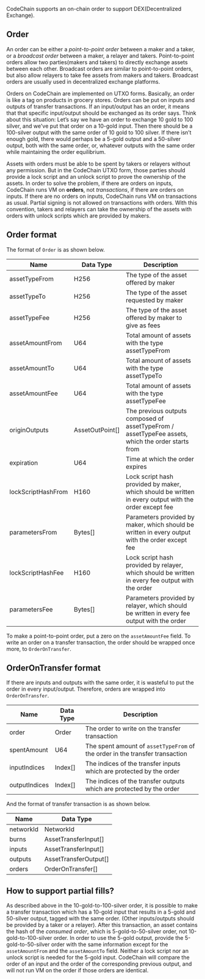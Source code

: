 CodeChain supports an on-chain order to support DEX(Decentralized Exchange).

## Order

An order can be either a _point-to-point order_ between a maker and a taker, or a _broadcast order_ between a maker, a relayer and takers.
Point-to-point orders allow two parties(makers and takers) to directly exchange assets between each other.
Broadcast orders are similar to point-to-point orders, but also allow relayers to take fee assets from makers and takers. Broadcast orders are usually used in decentralized exchange platforms.

Orders on CodeChain are implemented on UTXO forms.
Basically, an order is like a tag on products in grocery stores. Orders can be put on inputs and outputs of transfer transactions. If an input/output has an order, it means that that specific input/output should be exchanged as its order says. Think about this situation: Let’s say we have an order to exchange 10 gold to 100 silver, and we've put that order on a 10-gold input. Then there should be a 100-silver output with the same order of 10 gold to 100 silver. If there isn’t enough gold, there would perhaps be a 5-gold output and a 50-silver output, both with the same order, or, whatever outputs with the same order while maintaining the order equilibrium.

Assets with orders must be able to be spent by takers or relayers without any permission. But in the CodeChain UTXO form, those parties should provide a lock script and an unlock script to prove the ownership of the assets.  In order to solve the problem, if there are orders on inputs, CodeChain runs VM on **orders**, not *transactions*, if there are orders on inputs. If there are no orders on inputs, CodeChain runs VM on transactions as usual. Partial signing is not allowed on transactions with orders. With this convention, takers and relayers can take the ownership of the assets with orders with unlock scripts which are provided by makers.


## Order format

The format of `Order` is as shown below.

|        Name        |    Data Type    |                                                Description                                                |
|--------------------|-----------------|-----------------------------------------------------------------------------------------------------------|
| assetTypeFrom      | H256            | The type of the asset offered by maker                                                                    |
| assetTypeTo        | H256            | The type of the asset requested by maker                                                                  |
| assetTypeFee       | H256            | The type of the asset offered by maker to give as fees                                                    |
| assetAmountFrom    | U64             | Total amount of assets with the type assetTypeFrom                                                        |
| assetAmountTo      | U64             | Total amount of assets with the type assetTypeTo                                                          |
| assetAmountFee     | U64             | Total amount of assets with the type assetTypeFee                                                         |
| originOutputs      | AssetOutPoint[] | The previous outputs composed of assetTypeFrom / assetTypeFee assets, which the order starts from         |
| expiration         | U64             | Time at which the order expires                                                                           |
| lockScriptHashFrom | H160            | Lock script hash provided by maker, which should be written in every output with the order except fee     |
| parametersFrom     | Bytes[]         | Parameters provided by maker, which should be written in every output with the order except fee           |
| lockScriptHashFee  | H160            | Lock script hash provided by relayer, which should be written in every fee output with the order          |
| parametersFee      | Bytes[]         | Parameters provided by relayer, which should be written in every fee output with the order                |

To make a point-to-point order, put a zero on the `assetAmountFee` field.
To write an order on a transfer transaction, the order should be wrapped once more, to `OrderOnTransfer`.

## OrderOnTransfer format

If there are inputs and outputs with the same order, it is wasteful to put the order in every input/output. Therefore, orders are wrapped into `OrderOnTransfer`.

|       Name      |    Data Type    |                                                Description                                                |
|-----------------|-----------------|-----------------------------------------------------------------------------------------------------------|
| order           | Order           | The order to write on the transfer transaction                                                            |
| spentAmount     | U64             | The spent amount of `assetTypeFrom` of the order in the transfer transaction                              |
| inputIndices    | Index[]         | The indices of the transfer inputs which are protected by the order                                       |
| outputIndices   | Index[]         | The indices of the transfer outputs which are protected by the order                                      |

And the format of transfer transaction is as shown below.

|      Name     |       Data Type       |
|---------------|-----------------------|
| networkId     | NetworkId             |
| burns         | AssetTransferInput[]  |
| inputs        | AssetTransferInput[]  |
| outputs       | AssetTransferOutput[] |
| orders        | OrderOnTransfer[]     |

## How to support partial fills?

As described above in the 10-gold-to-100-silver order, it is possible to make a transfer transaction which has a 10-gold input that results in a 5-gold and 50-silver output, tagged with the same order. (Other inputs/outputs should be provided by a taker or a relayer). After this transaction, an asset contains the hash of the *consumed order*, which is 5-gold-to-50-silver order, not 10-gold-to-100-silver order. In order to use the 5-gold output, provide the 5-gold-to-50-silver order with the same information except for the `assetAmountFrom` and the `assetAmountTo` field. Neither a lock script nor an unlock script is needed for the 5-gold input. CodeChain will compare the order of an input and the order of the corresponding previous output, and will not run VM on the order if those orders are identical.